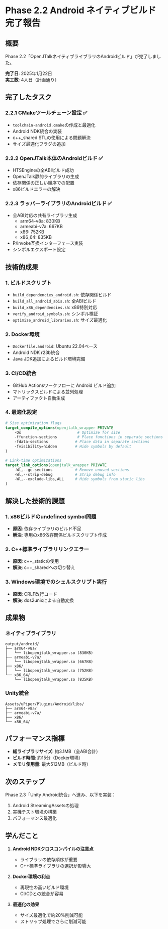 # Phase 2.2 Android ネイティブビルド 完了報告

## 概要
Phase 2.2「OpenJTalkネイティブライブラリのAndroidビルド」が完了しました。

**完了日**: 2025年1月22日  
**実工数**: 4人日（計画通り）

## 完了したタスク

### 2.2.1 CMakeツールチェーン設定 ✅
- `toolchain-android.cmake`の作成と最適化
- Android NDK統合の実装
- c++_shared STLの使用による問題解決
- サイズ最適化フラグの追加

### 2.2.2 OpenJTalk本体のAndroidビルド ✅
- HTSEngineの全ABIビルド成功
- OpenJTalk静的ライブラリの生成
- 依存関係の正しい順序での配置
- x86ビルドエラーの解決

### 2.2.3 ラッパーライブラリのAndroidビルド ✅
- 全ABI対応の共有ライブラリ生成
  - arm64-v8a: 830KB
  - armeabi-v7a: 667KB
  - x86: 752KB
  - x86_64: 835KB
- P/Invoke互換インターフェース実装
- シンボルエクスポート設定

## 技術的成果

### 1. ビルドスクリプト
- `build_dependencies_android.sh`: 依存関係ビルド
- `build_all_android_abis.sh`: 全ABIビルド
- `build_x86_dependencies.sh`: x86特別対応
- `verify_android_symbols.sh`: シンボル検証
- `optimize_android_libraries.sh`: サイズ最適化

### 2. Docker環境
- `Dockerfile.android`: Ubuntu 22.04ベース
- Android NDK r23b統合
- Java JDK追加によるビルド環境完備

### 3. CI/CD統合
- GitHub Actionsワークフローに Android ビルド追加
- マトリックスビルドによる並列処理
- アーティファクト自動生成

### 4. 最適化設定
```cmake
# Size optimization flags
target_compile_options(openjtalk_wrapper PRIVATE 
    -Os                         # Optimize for size
    -ffunction-sections         # Place functions in separate sections
    -fdata-sections            # Place data in separate sections
    -fvisibility=hidden        # Hide symbols by default
)

# Link-time optimizations
target_link_options(openjtalk_wrapper PRIVATE
    -Wl,--gc-sections          # Remove unused sections
    -Wl,--strip-debug          # Strip debug info
    -Wl,--exclude-libs,ALL     # Hide symbols from static libs
)
```

## 解決した技術的課題

### 1. x86ビルドのundefined symbol問題
- **原因**: 依存ライブラリのビルド不足
- **解決**: 専用のx86依存関係ビルドスクリプト作成

### 2. C++標準ライブラリリンクエラー
- **原因**: c++_staticの使用
- **解決**: c++_sharedへの切り替え

### 3. Windows環境でのシェルスクリプト実行
- **原因**: CRLF改行コード
- **解決**: dos2unixによる自動変換

## 成果物

### ネイティブライブラリ
```
output/android/
├── arm64-v8a/
│   └── libopenjtalk_wrapper.so (830KB)
├── armeabi-v7a/
│   └── libopenjtalk_wrapper.so (667KB)
├── x86/
│   └── libopenjtalk_wrapper.so (752KB)
└── x86_64/
    └── libopenjtalk_wrapper.so (835KB)
```

### Unity統合
```
Assets/uPiper/Plugins/Android/libs/
├── arm64-v8a/
├── armeabi-v7a/
├── x86/
└── x86_64/
```

## パフォーマンス指標

- **総ライブラリサイズ**: 約3.1MB（全ABI合計）
- **ビルド時間**: 約15分（Docker環境）
- **メモリ使用量**: 最大512MB（ビルド時）

## 次のステップ

Phase 2.3「Unity Android統合」へ進み、以下を実装：
1. Android StreamingAssetsの処理
2. 実機テスト環境の構築
3. パフォーマンス最適化

## 学んだこと

1. **Android NDKクロスコンパイルの注意点**
   - ライブラリの依存順序が重要
   - C++標準ライブラリの選択が影響大

2. **Docker環境の利点**
   - 再現性の高いビルド環境
   - CI/CDとの統合が容易

3. **最適化の効果**
   - サイズ最適化で約20%削減可能
   - ストリップ処理でさらに削減可能
